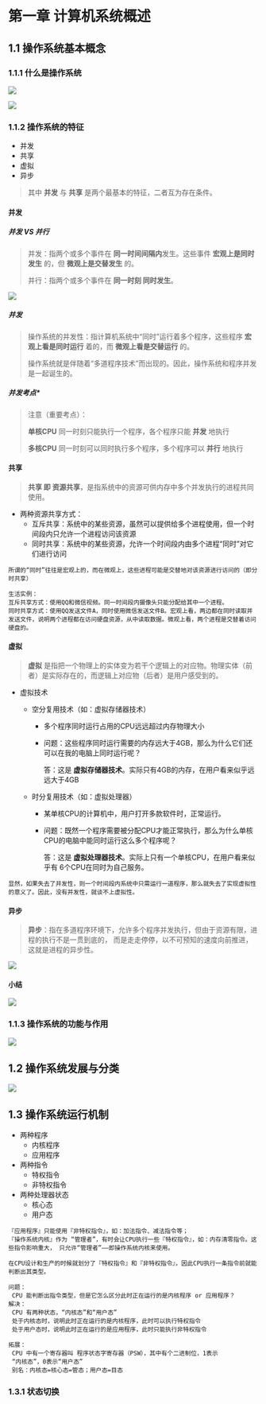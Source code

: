 

# 第一章 计算机系统概述

## 1.1 操作系统基本概念

### 1.1.1 什么是操作系统

![](images/002.png)

![](images/003.png)



### 1.1.2 操作系统的特征

* 并发
* 共享
* 虚拟
* 异步

> 其中 **并发** 与 **共享** 是两个最基本的特征，二者互为存在条件。



#### 并发

##### 并发 VS 并行

> 并发：指两个或多个事件在 **同一时间间隔内**发生。这些事件 **宏观上是同时发生** 的，但 **微观上是交替发生** 的。 
>
> 并行：指两个或多个事件在 **同一时刻 同时发生**。

![](images/004.png)

##### 并发

> 操作系统的并发性：指计算机系统中“同时”运行着多个程序，这些程序 **宏观上看是同时运行** 着的，而 **微观上看是交替运行** 的。 
>
> 操作系统就是伴随着“多道程序技术”而出现的。因此，操作系统和程序并发是一起诞生的。



##### 并发考点*

> 注意（重要考点）： 
>
> **单核CPU** 同一时刻只能执行一个程序，各个程序只能 **并发** 地执行 
>
> **多核CPU** 同一时刻可以同时执行多个程序，多个程序可以 **并行** 地执行



#### 共享

> **共享 即 资源共享**，是指系统中的资源可供内存中多个并发执行的进程共同使用。 

* 两种资源共享方式：
    * 互斥共享：系统中的某些资源，虽然可以提供给多个进程使用，但一个时间段内只允许一个进程访问该资源
    * 同时共享：系统中的某些资源，允许一个时间段内由多个进程“同时”对它们进行访问

```
所谓的“同时”往往是宏观上的，而在微观上，这些进程可能是交替地对该资源进行访问的（即分时共享） 

生活实例： 
互斥共享方式：使用QQ和微信视频。同一时间段内摄像头只能分配给其中一个进程。 
同时共享方式：使用QQ发送文件A，同时使用微信发送文件B。宏观上看，两边都在同时读取并发送文件，说明两个进程都在访问硬盘资源，从中读取数据。微观上看，两个进程是交替着访问硬盘的。
```



#### 虚拟

>  **虚拟** 是指把一个物理上的实体变为若干个逻辑上的对应物。物理实体（前者）是实际存在的，而逻辑上对应物（后者）是用户感受到的。

* 虚拟技术

    * 空分复用技术（如：虚拟存储器技术）

        * 多个程序同时运行占用的CPU远远超过内存物理大小

        * 问题：这些程序同时运行需要的内存远大于4GB，那么为什么它们还可以在我的电脑上同时运行呢？ 

            答：这是 **虚拟存储器技术**。实际只有4GB的内存，在用户看来似乎远远大于4GB

    * 时分复用技术（如：虚拟处理器）

        * 某单核CPU的计算机中，用户打开多款软件时，正常运行。

        * 问题：既然一个程序需要被分配CPU才能正常执行，那么为什么单核CPU的电脑中能同时运行这么多个程序呢？

            答：这是 **虚拟处理器技术**。实际上只有一个单核CPU，在用户看来似乎有 6个CPU在同时为自己服务。

```
显然，如果失去了并发性，则一个时间段内系统中只需运行一道程序，那么就失去了实现虚拟性的意义了。因此，没有并发性，就谈不上虚拟性。
```



#### 异步

> **异步**：指在多道程序环境下，允许多个程序并发执行，但由于资源有限，进程的执行不是一贯到底的， 而是走走停停，以不可预知的速度向前推进，这就是进程的异步性。

![](images/005.png)



#### 小结

![](images/006.png)





### 1.1.3 操作系统的功能与作用

![](images/001.png)



## 1.2 操作系统发展与分类

![](images/007.png)



## 1.3 操作系统运行机制

* 两种程序
    * 内核程序
    * 应用程序
* 两种指令
    * 特权指令
    * 非特权指令
* 两种处理器状态
    * 核心态
    * 用户态

```
『应用程序』只能使用『非特权指令』，如：加法指令、减法指令等；
『操作系统内核』作为 “管理者”，有时会让CPU执行一些『特权指令』，如：内存清零指令。这些指令影响重大， 只允许“管理者”——即操作系统内核来使用。

在CPU设计和生产的时候就划分了『特权指令』和『非特权指令』，因此CPU执行一条指令前就能判断出其类型。

问题：
 CPU 能判断出指令类型，但是它怎么区分此时正在运行的是内核程序 or 应用程序？
解决：
 CPU 有两种状态，“内核态”和“用户态” 
 处于内核态时，说明此时正在运行的是内核程序，此时可以执行特权指令 
 处于用户态时，说明此时正在运行的是应用程序，此时只能执行非特权指令

拓展：
 CPU 中有一个寄存器叫 程序状态字寄存器（PSW），其中有个二进制位，1表示 
 “内核态”，0表示“用户态” 
 别名：内核态=核心态=管态；用户态=目态
```



### 1.3.1 状态切换







